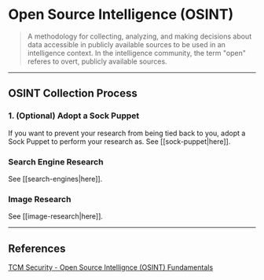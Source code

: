 # Open Source Intelligence (OSINT)

> A methodology for collecting, analyzing, and making decisions about data accessible in publicly available sources to be used in an intelligence context. In the intelligence community, the term "open" referes to overt, publicly available sources.

---

## OSINT Collection Process

### 1. (Optional) Adopt a Sock Puppet

If you want to prevent your research from being tied back to you, adopt a Sock Puppet to perform your research as. See [[sock-puppet|here]].

### Search Engine Research

See [[search-engines|here]].

### Image Research

See [[image-research|here]].

---

## References

[TCM Security - Open Source Intellignce (OSINT) Fundamentals](https://academy.tcm-sec.com/p/osint-fundamentals)
